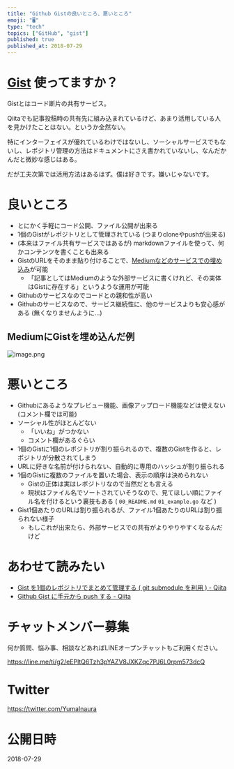 ```yaml
---
title: "Github Gistの良いところ、悪いところ"
emoji: "🖥"
type: "tech"
topics: ["GitHub", "gist"]
published: true
published_at: 2018-07-29
---
```


# [Gist](https://gist.github.com/) 使ってますか？
Gistとはコード断片の共有サービス。

Qiitaでも記事投稿時の共有先に組み込まれているけど、あまり活用している人を見かけたことはない。というか全然ない。

特にインターフェイスが優れているわけではないし、ソーシャルサービスでもないし、レポジトリ管理の方法はドキュメントにさえ書かれていないし、なんだかんだと微妙な感じはある。

だが工夫次第では活用方法はあるはず。僕は好きです。嫌いじゃないです。

# 良いところ

- とにかく手軽にコード公開、ファイル公開が出来る
- 1個のGistがレポジトリとして管理されている (つまりcloneやpushが出来る)
- (本来はファイル共有サービスではあるが) markdownファイルを使って、何かコンテンツを書くことも出来る 
- GistのURLをそのまま貼り付けることで、[Mediumなどのサービスでの埋め込み](https://medium.com/supersonic-generation/github-gist-manage-in-one-repository-many-gists-by-using-git-submodule-a052b532e6a6)が可能
  - 「記事としてはMediumのような外部サービスに書くけれど、その実体はGistに存在する」というような運用が可能
- Githubのサービスなのでコードとの親和性が高い
- Githubのサービスなので、サービス継続性に、他のサービスよりも安心感がある (無くなりませんように…)

## MediumにGistを埋め込んだ例
 
![image.png](https://qiita-image-store.s3.amazonaws.com/0/89618/c1cb9167-50ff-d02e-4467-d3b5eb22ede8.png)

# 悪いところ

- Githubにあるようなプレビュー機能、画像アップロード機能などは使えない (コメント欄では可能)
- ソーシャル性がほとんどない
  - 「いいね」がつかない
  - コメント欄があるぐらい
- 1個のGistに1個のレポジトリが割り振られるので、複数のGistを作ると、レポジトリが分散されてしまう
- URLに好きな名前が付けられない、自動的に専用のハッシュが割り振られる
- 1個のGistに複数のファイルを置いた場合、表示の順序は決められない
  - Gistの正体は実はレポジトリなので当然だとも言える
  - 現状はファイル名でソートされていそうなので、見てほしい順にファイル名を付けるという裏技もある ( `00_README.md` `01_example.go` など )
- Gist1個あたりのURLは割り振られるが、ファイル1個あたりのURLは割り振られない様子
  - もしこれが出来たら、外部サービスでの共有がよりやりやすくなるんだけど

# あわせて読みたい

- [Gist を1個のレポジトリでまとめて管理する ( git submodule を利用 ) - Qiita](https://qiita.com/YumaInaura/items/8088aae8df7ffac482b9)
- [Github Gist に手元から push する - Qiita](https://qiita.com/YumaInaura/items/b1377bb69947a5707fb0)








<!-- Update From Qiita API -->

# チャットメンバー募集


何か質問、悩み事、相談などあればLINEオープンチャットもご利用ください。

https://line.me/ti/g2/eEPltQ6Tzh3pYAZV8JXKZqc7PJ6L0rpm573dcQ





# Twitter


https://twitter.com/YumaInaura


<!-- Update From Qiita API -->



# 公開日時

2018-07-29
